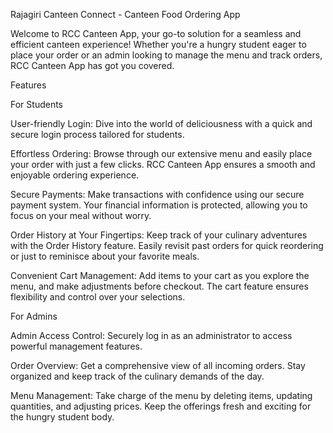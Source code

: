    Rajagiri Canteen Connect - Canteen Food Ordering App

Welcome to RCC Canteen App, your go-to solution for a seamless and efficient canteen experience! Whether you're a hungry student eager to place your order or an admin looking to manage the menu and track orders, RCC Canteen App has got you covered.

   Features

For Students

User-friendly Login: Dive into the world of deliciousness with a quick and secure login process tailored for students.

Effortless Ordering: Browse through our extensive menu and easily place your order with just a few clicks. RCC Canteen App ensures a smooth and enjoyable ordering experience.

Secure Payments: Make transactions with confidence using our secure payment system. Your financial information is protected, allowing you to focus on your meal without worry.

Order History at Your Fingertips: Keep track of your culinary adventures with the Order History feature. Easily revisit past orders for quick reordering or just to reminisce about your favorite meals.

Convenient Cart Management: Add items to your cart as you explore the menu, and make adjustments before checkout. The cart feature ensures flexibility and control over your selections.

For Admins

Admin Access Control: Securely log in as an administrator to access powerful management features.

Order Overview: Get a comprehensive view of all incoming orders. Stay organized and keep track of the culinary demands of the day.

Menu Management: Take charge of the menu by deleting items, updating quantities, and adjusting prices. Keep the offerings fresh and exciting for the hungry student body.

